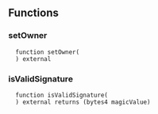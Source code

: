 ## Functions

### setOwner

```solidity
  function setOwner(
  ) external
```

### isValidSignature

```solidity
  function isValidSignature(
  ) external returns (bytes4 magicValue)
```
